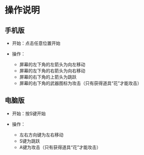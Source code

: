 # 操作说明

## 手机版

* 开始：点击任意位置开始

* 操作：
	- 屏幕的左下角的左箭头为向左移动
	- 屏幕的左下角的右箭头为向右移动
	- 屏幕的右下角的上箭头为跳跃
	- 屏幕的右下角的武器图标为攻击（只有获得道具“花”才能攻击）

## 电脑版

* 开始：按S键开始

* 操作：
	- 左右方向键为左右移动
	- S键为跳跃
	- A键为攻击（只有获得道具“花”才能攻击）
	
